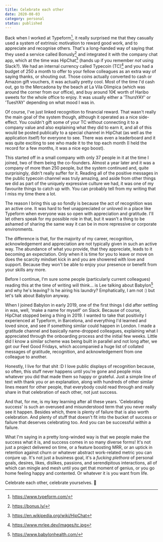```yaml
---
title: Celebrate each other
date: 2020-08-03
category: personal
status: published
---
```


Back when I worked at Typeform[^0], it really surprised me that they casually used a system of extrinsic motivation to reward good work, and to appreciate and recognise others. That's a long-handed way of saying that they used a service called Bonusly[^1] and integrated it with the company chat app, which at the time was HipChat[^2] (hands up if you remember *not* using Slack?). We had an internal currency called Typecoin (TC)[^3] and you had a budget of 250 a month to offer to your fellow colleagues as an extra way of saying thanks, or shouting out. Those coins actually converted to cash or Amazon gift vouchers, it was actually pretty cool. Most of the time I'd cash out, go to the Mercadona by the beach at La Vila Olimpica (which was around the corner from our office), and buy around 10€ worth of Haribo sweets for the whole office to enjoy. It was usually either a 'ThursYAY' or 'TuesYAY' depending on what mood I was in.

Of course, I've just linked recognition to financial reward. That wasn't really the main goal of the system though, although it operated as a nice side-effect. You couldn't gift some of your TC without connecting it to a company value and also explaining what they did to earn it, and all of this would be posted publically to a special channel in HipChat (as well as the application itself) for everyone to see. There was even a leaderboard and it was quite exciting to see who made it to the top each month (I held the record for a few months, it was a nice ego boost).

This started off in a small company with only 37 people in it at the time I joined, two of them being the co-founders. Almost a year later and it was a company of more than 250 people, but the system continued and, quite surprisingly, didn't really suffer for it.  Reading all of the positive messages in the public typecoin channel was truly amazing, and aside from other things we did as part of the uniquely expressive culture we had, it was one of my favourite things to catch up with. You can probably tell from my writing that I miss my time there a lot.

The reason I bring this up so fondly is because the act of recognition was an active one. It was hard to feel unappreciated or unloved in a place like Typeform when everyone was so open with appreciation and gratitude. I'll let others speak for my possible role in that, but it wasn't a thing to be ashamed of sharing the same way it can be in more repressive or corporate environments.

The difference is that, for the majority of my career, recognition, acknowledgement and appreciation are not typically given in such an active way. The abundance of what you provide, that they appreciate, leads to it becoming an expectation. Only when it is time for you to leave or move on does the scarcity mindset kick in and you are showered with love and support. Because they won't be able to enjoy your presence or benefit from your skills any more.

Before I continue, I'm sure some people (particularly current colleagues) reading this at the time of writing will think... is Lee talking about Babylon[^4] and why he's leaving? Is he airing his laundry? Emphatically, I am not :) but let's talk about Babylon anyway.

When I joined Babylon in early 2019, one of the first things I did after settling in was, well, 'make a name for myself' on Slack. Because of course, HipChat stopped being a thing in 2019. I wanted to take that positivity I experienced at Typeform, in Barcelona, and everything I'd learned and loved since, and see if something similar could happen in London. I made a gratitude channel and basically name-dropped colleagues, explaining what I appreciated through the onboarding process and the initial few weeks. Little did I know a similar scheme was being built in parallel and not long after, we got our Feel Good Fridays, which accompanied a huge list of collated messages of gratitude, recognition, and acknowledgement from one colleague to another.

Honestly, I live for that shit :D I love public displays of recognition because, so often, this stuff never happens until you're gone and people miss whatever you did that made them so happy or grateful. Just a simple line of text with thank you or an explanation, along with hundreds of other similar lines meant for other people, that everybody could read through and really share in that celebration of each other, not just success.

And that, for me, is my key learning after all these years. 'Celebrating success' is such an overused and misunderstood term that you never really see it happen. Besides which, there is plenty of failure that is also worth celebration. And plenty of stuff that doesn't fit into the bucket of success or failure that deserves celebrating too. And you can be successful _within_ a failure.

What I'm saying in a pretty long-winded way is that we people make the success what it is, and success comes in so many diverse forms! It's not just a project delivered on time, or a feature boosting MRR, or an uptick in retention against churn or whatever abstract work-related metric you can conjure up. It's not just a business goal, it's a _fucking plethora_ of personal goals, desires, likes, dislikes, passions, and serendipitous interactions, all of which can mingle and mesh until you get that moment of genius, or you go home feeling happy and contented. Or whatever it is you want from life.

Celebrate each other, celebrate yourselves. 🥳

[^0]: <https://www.typeform.com/>
[^1]: <https://bonus.ly/>
[^2]: <https://en.wikipedia.org/wiki/HipChat>
[^3]: <https://www.mrlee.dev/images/tc.jpg>
[^4]: <https://www.babylonhealth.com/>
